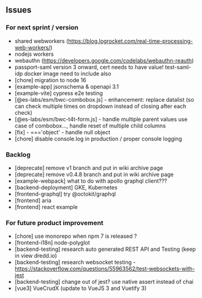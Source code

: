 ## Issues

### For next sprint / version
- shared webworkers (https://blog.logrocket.com/real-time-processing-web-workers/)
- nodejs workers
- webauthn (https://developers.google.com/codelabs/webauthn-reauth)
- passport-saml version 3 onward, cert needs to have value! test-saml-idp docker image need to include also
- [chore] migration to node 16
- [example-app] jsonschema & openapi 3.1
- [example-vite] cypress e2e testing
- [@es-labs/esm/bwc-combobox.js] - enhancement: replace datalist (so can check multiple times on dropdown instead of closing after each check)
- [@es-labs/esm/bwc-t4t-form.js] - handle multiple parent values use case of combobox..., handle reset of multiple child columns
- [fix] - ==='object' - handle null object
- [chore] disable console.log in production / proper console logging

### Backlog
- [deprecate] remove v1 branch and put in wiki archive page
- [deprecate] remove v0.4.8 branch and put in wiki archive page
- [example-webpack] what to do with apollo graphql client???
- [backend-deployment] GKE, Kubernetes
- [frontend-graphql] try @octokit/graphql
- [frontend] aria
- [frontend] react example

### For future product improvement
- [chore] use monorepo when npm 7 is released ?
- [frontend-i18n] node-polyglot
- [backend-testing] research auto generated REST API and Testing (keep in view dredd.io)
- [backend-testing] research websocket testing - https://stackoverflow.com/questions/55963562/test-websockets-with-jest
- [backend-testing] change out of jest? use native assert instead of chai
- [vue3] VueCrudX (update to VueJS 3 and Vuetify 3)
